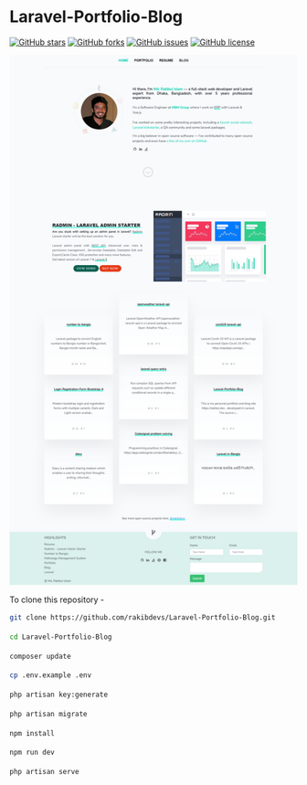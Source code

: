 # Laravel-Portfolio-Blog

[![GitHub stars](https://img.shields.io/github/stars/rakibdevs/Laravel-Portfolio-Blog)](https://github.com/rakibdevs/Laravel-Portfolio-Blog/stargazers)
[![GitHub forks](https://img.shields.io/github/forks/rakibdevs/Laravel-Portfolio-Blog)](https://github.com/rakibdevs/Laravel-Portfolio-Blog/network)
[![GitHub issues](https://img.shields.io/github/issues/rakibdevs/Laravel-Portfolio-Blog)](https://github.com/rakibdevs/Laravel-Portfolio-Blog/issues)
[![GitHub license](https://img.shields.io/github/license/rakibdevs/Laravel-Portfolio-Blog)](https://github.com/rakibdevs/Laravel-Portfolio-Blog/blob/master/LICENSE)

<img src="https://github.com/rakibdevs/Laravel-Portfolio-Blog/blob/master/public/preview.png">



To clone this repository -
```bash
git clone https://github.com/rakibdevs/Laravel-Portfolio-Blog.git

cd Laravel-Portfolio-Blog

composer update

cp .env.example .env

php artisan key:generate

php artisan migrate

npm install

npm run dev

php artisan serve
```

